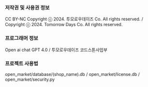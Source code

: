 ### 저작권 및 사용권 정보
CC BY-NC
Copyright ⓒ 2024. 투모로우데이즈 Co. All rights reserved. / 
Copyright ⓒ 2024. Tomorrow Days Co. All rights reserved.
### 프로그래머 정보
Open ai chat GPT 4.0 / 
투모로우데이즈 코드스톤사업부
### 프로젝트 사용법
open_market/database/(shop_name).db / 
open_market/license.db / 
open_market/security.py
